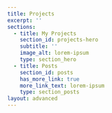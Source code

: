 ```yaml
---
title: Projects
excerpt: ''
sections:
  - title: My Projects
    section_id: projects-hero
    subtitle: ''
    image_alt: lorem-ipsum
    type: section_hero
  - title: Posts
    section_id: posts
    has_more_link: true
    more_link_text: lorem-ipsum
    type: section_posts
layout: advanced
---
```

